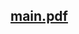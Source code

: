 ## [main.pdf](https://github.com/F-Depi/geodetiche-metrica-Schwarzschild/blob/0bcd95501155d5e2dd8e5d264a3bc463948aa661/latex/main.pdf)
